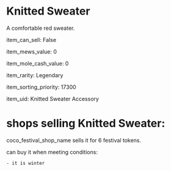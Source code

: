 # Knitted Sweater

A comfortable red sweater.

item_can_sell: False

item_mews_value: 0

item_mole_cash_value: 0

item_rarity: Legendary

item_sorting_priority: 17300

item_uid: Knitted Sweater Accessory

# shops selling Knitted Sweater:

coco_festival_shop_name sells it for 6 festival tokens.

  can buy it when meeting conditions: 

    - it is winter
